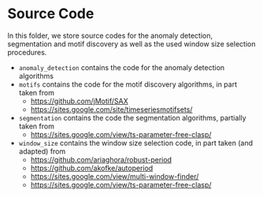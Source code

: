 # Source Code
In this folder, we store source codes for the anomaly detection, segmentation and motif discovery as well as the used window size selection procedures.

- `anomaly_detection` contains the code for the anomaly detection algorithms
- `motifs` contains the code for the motif discovery algorithms, in part taken from
  - https://github.com/jMotif/SAX
  - https://sites.google.com/site/timeseriesmotifsets/
- `segmentation` contains the code the segmentation algorithms, partially taken from 
  - https://sites.google.com/view/ts-parameter-free-clasp/
- `window_size` contains the window size selection code, in part taken (and adapted) from
  - https://github.com/ariaghora/robust-period
  - https://github.com/akofke/autoperiod
  - https://sites.google.com/view/multi-window-finder/
  - https://sites.google.com/view/ts-parameter-free-clasp/